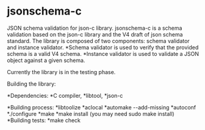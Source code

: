 # jsonschema-c
JSON schema validation for json-c library.
jsonschema-c is a schema validation based on the json-c library and the V4 draft of json schema standard.
The library is composed of two components: schema validator and instance validator.
*Schema validator is used to verify that the provided schema is a valid V4 schema.
*Instance validator is used to validate a JSON object against a given schema.

Currently the library is in the testing phase.

Building the library:

*Dependencies:
	*C compiler,
	*libtool,
	*json-c

*Building process:
	*libtoolize
	*aclocal
	*automake --add-missing
	*autoconf
	*./configure
	*make
	*make install (you may need sudo make install)
*Building tests:
	*make check